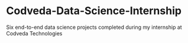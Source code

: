 # Codveda-Data-Science-Internship
Six end-to-end data science projects completed during my internship at Codveda Technologies
